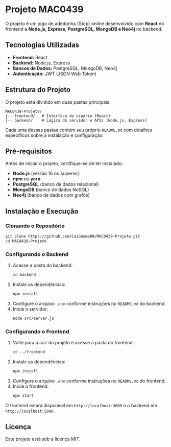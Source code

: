 # Projeto MAC0439

O projeto é um jogo de adedonha (Stop) online desenvolvido com **React** no frontend e **Node.js, Express, PostgreSQL, MongoDB e Neo4j** no backend.

## Tecnologias Utilizadas

- **Frontend:** React 
- **Backend:** Node.js, Express
- **Bancos de Dados:** PostgreSQL, MongoDB, Neo4j
- **Autenticação:** JWT (JSON Web Token)

## Estrutura do Projeto

O projeto está dividido em duas pastas principais:

```
MAC0439-Projeto/
│-- frontend/   # Interface do usuário (React)
│-- backend/    # Lógica do servidor e APIs (Node.js, Express)
```

Cada uma dessas pastas contém seu próprio `README.md` com detalhes específicos sobre a instalação e configuração.

## Pré-requisitos

Antes de iniciar o projeto, certifique-se de ter instalado:

- **Node.js** (versão 16 ou superior)
- **npm** ou **yarn**
- **PostgreSQL** (banco de dados relacional)
- **MongoDB** (banco de dados NoSQL)
- **Neo4j** (banco de dados com grafos)

## Instalação e Execução

### Clonando o Repositório

```bash
git clone https://github.com/CaioGama00/MAC0439-Projeto.git
cd MAC0439-Projeto
```

### Configurando o Backend

1. Acesse a pasta do backend:
   ```bash
   cd backend
   ```
2. Instale as dependências:
   ```bash
   npm install
   ```
3. Configure o arquivo `.env` conforme instruções no `README.md` do backend.
4. Inicie o servidor:
   ```bash
   node src/server.js
   ```

### Configurando o Frontend

1. Volte para a raiz do projeto e acesse a pasta do frontend:
   ```bash
   cd ../frontend
   ```
2. Instale as dependências:
   ```bash
   npm install
   ```
3. Configure o arquivo `.env` conforme instruções no `README.md` do frontend.
4. Inicie o frontend:
   ```bash
   npm start
   ```

O frontend estará disponível em `http://localhost:3000` e o backend em `http://localhost:5000`.

## Licença

Este projeto está sob a licença MIT.
